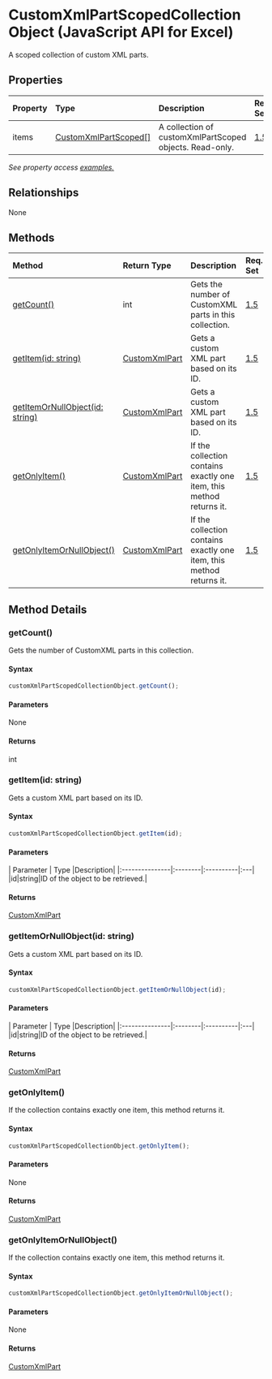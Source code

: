 # CustomXmlPartScopedCollection Object (JavaScript API for Excel)

A scoped collection of custom XML parts.

## Properties

| Property	   | Type	|Description| Req. Set|
|:---------------|:--------|:----------|:----|
|items|[CustomXmlPartScoped[]](customxmlpartscoped.md)|A collection of customXmlPartScoped objects. Read-only.|[1.5](../requirement-sets/excel-api-requirement-sets.md)|

_See property access [examples.](#property-access-examples)_

## Relationships
None


## Methods

| Method		   | Return Type	|Description| Req. Set|
|:---------------|:--------|:----------|:----|
|[getCount()](#getcount)|int|Gets the number of CustomXML parts in this collection.|[1.5](../requirement-sets/excel-api-requirement-sets.md)|
|[getItem(id: string)](#getitemid-string)|[CustomXmlPart](customxmlpart.md)|Gets a custom XML part based on its ID.|[1.5](../requirement-sets/excel-api-requirement-sets.md)|
|[getItemOrNullObject(id: string)](#getitemornullobjectid-string)|[CustomXmlPart](customxmlpart.md)|Gets a custom XML part based on its ID.|[1.5](../requirement-sets/excel-api-requirement-sets.md)|
|[getOnlyItem()](#getonlyitem)|[CustomXmlPart](customxmlpart.md)|If the collection contains exactly one item, this method returns it.|[1.5](../requirement-sets/excel-api-requirement-sets.md)|
|[getOnlyItemOrNullObject()](#getonlyitemornullobject)|[CustomXmlPart](customxmlpart.md)|If the collection contains exactly one item, this method returns it.|[1.5](../requirement-sets/excel-api-requirement-sets.md)|

## Method Details


### getCount()
Gets the number of CustomXML parts in this collection.

#### Syntax
```js
customXmlPartScopedCollectionObject.getCount();
```

#### Parameters
None

#### Returns
int

### getItem(id: string)
Gets a custom XML part based on its ID.

#### Syntax
```js
customXmlPartScopedCollectionObject.getItem(id);
```

#### Parameters
| Parameter	   | Type	|Description|
|:---------------|:--------|:----------|:---|
|id|string|ID of the object to be retrieved.|

#### Returns
[CustomXmlPart](customxmlpart.md)

### getItemOrNullObject(id: string)
Gets a custom XML part based on its ID.

#### Syntax
```js
customXmlPartScopedCollectionObject.getItemOrNullObject(id);
```

#### Parameters
| Parameter	   | Type	|Description|
|:---------------|:--------|:----------|:---|
|id|string|ID of the object to be retrieved.|

#### Returns
[CustomXmlPart](customxmlpart.md)

### getOnlyItem()
If the collection contains exactly one item, this method returns it.

#### Syntax
```js
customXmlPartScopedCollectionObject.getOnlyItem();
```

#### Parameters
None

#### Returns
[CustomXmlPart](customxmlpart.md)

### getOnlyItemOrNullObject()
If the collection contains exactly one item, this method returns it.

#### Syntax
```js
customXmlPartScopedCollectionObject.getOnlyItemOrNullObject();
```

#### Parameters
None

#### Returns
[CustomXmlPart](customxmlpart.md)
